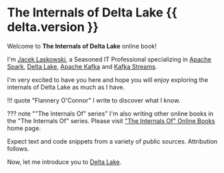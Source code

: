# The Internals of Delta Lake {{ delta.version }}

Welcome to **The Internals of Delta Lake** online book!

I'm [Jacek Laskowski](https://pl.linkedin.com/in/jaceklaskowski), a Seasoned IT Professional specializing in [Apache Spark](https://spark.apache.org/), [Delta Lake](https://delta.io/), [Apache Kafka](https://kafka.apache.org/) and [Kafka Streams](https://kafka.apache.org/documentation/streams/).

I'm very excited to have you here and hope you will enjoy exploring the internals of Delta Lake as much as I have.

!!! quote "Flannery O'Connor"
    I write to discover what I know.

??? note ""The Internals Of" series"
    I'm also writing other online books in the "The Internals Of" series. Please visit ["The Internals Of" Online Books](https://books.japila.pl) home page.

Expect text and code snippets from a variety of public sources. Attribution follows.

Now, let me introduce you to [Delta Lake](overview.md).
